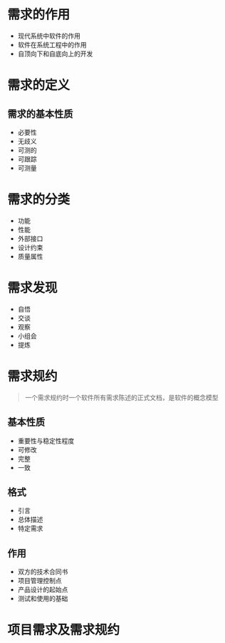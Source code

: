 # 需求的作用

- 现代系统中软件的作用
- 软件在系统工程中的作用
- 自顶向下和自底向上的开发

# 需求的定义

## 需求的基本性质

- 必要性
- 无歧义
- 可测的
- 可跟踪
- 可测量

# 需求的分类

- 功能
- 性能
- 外部接口
- 设计约束
- 质量属性

# 需求发现

- 自悟
- 交谈
- 观察
- 小组会
- 提炼

# 需求规约

> 一个需求规约时一个软件所有需求陈述的正式文档，是软件的概念模型

## 基本性质

- 重要性与稳定性程度
- 可修改
- 完整
- 一致

## 格式

- 引言
- 总体描述
- 特定需求

## 作用

- 双方的技术合同书
- 项目管理控制点
- 产品设计的起始点
- 测试和使用的基础

# 项目需求及需求规约
